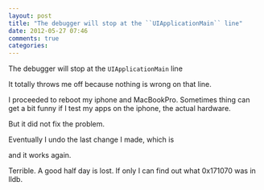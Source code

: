 ```yaml
---
layout: post
title: "The debugger will stop at the ``UIApplicationMain`` line"
date: 2012-05-27 07:46
comments: true
categories: 
---
```



The debugger will stop at the ``UIApplicationMain`` line




It totally throws me off because nothing is wrong on that line.




I proceeded to reboot my iphone and MacBookPro. Sometimes thing can get a bit funny if I test my apps on the iphone, the actual hardware.




But it did not fix the problem.




Eventually I undo the last change I made, which is





and it works again.





Terrible. A good half day is lost. If only I can find out what 0x171070 was in lldb.


